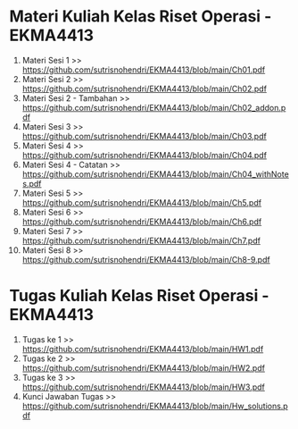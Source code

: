 # Materi Kuliah Kelas Riset Operasi - EKMA4413

1. Materi Sesi 1 >> https://github.com/sutrisnohendri/EKMA4413/blob/main/Ch01.pdf
2. Materi Sesi 2 >> https://github.com/sutrisnohendri/EKMA4413/blob/main/Ch02.pdf 
2. Materi Sesi 2 - Tambahan >> https://github.com/sutrisnohendri/EKMA4413/blob/main/Ch02_addon.pdf
3. Materi Sesi 3 >> https://github.com/sutrisnohendri/EKMA4413/blob/main/Ch03.pdf
4. Materi Sesi 4 >> https://github.com/sutrisnohendri/EKMA4413/blob/main/Ch04.pdf
4. Materi Sesi 4 - Catatan >> https://github.com/sutrisnohendri/EKMA4413/blob/main/Ch04_withNotes.pdf
5. Materi Sesi 5 >> https://github.com/sutrisnohendri/EKMA4413/blob/main/Ch5.pdf
6. Materi Sesi 6 >> https://github.com/sutrisnohendri/EKMA4413/blob/main/Ch6.pdf
7. Materi Sesi 7 >> https://github.com/sutrisnohendri/EKMA4413/blob/main/Ch7.pdf
8. Materi Sesi 8 >> https://github.com/sutrisnohendri/EKMA4413/blob/main/Ch8-9.pdf

# Tugas Kuliah Kelas Riset Operasi - EKMA4413
1. Tugas ke 1 >> https://github.com/sutrisnohendri/EKMA4413/blob/main/HW1.pdf
2. Tugas ke 2 >> https://github.com/sutrisnohendri/EKMA4413/blob/main/HW2.pdf
3. Tugas ke 3 >> https://github.com/sutrisnohendri/EKMA4413/blob/main/HW3.pdf
4. Kunci Jawaban Tugas >> https://github.com/sutrisnohendri/EKMA4413/blob/main/Hw_solutions.pdf
